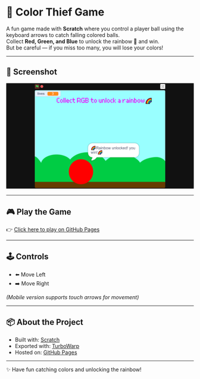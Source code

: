 # 🎨 Color Thief Game  

A fun game made with **Scratch** where you control a player ball using the keyboard arrows to catch falling colored balls.  
Collect **Red, Green, and Blue** to unlock the rainbow 🌈 and win.  
But be careful — if you miss too many, you will lose your colors!  

---

## 📸 Screenshot  
![Game Screenshot](game-screenshot.png)

---

## 🎮 Play the Game  
👉 [Click here to play on GitHub Pages](https://afafayman.github.io/Color-Thief-Game/)  

---

## 🕹️ Controls  
- ⬅️ Move Left  
- ➡️ Move Right  

*(Mobile version supports touch arrows for movement)*  

---

## 📦 About the Project  
- Built with: [Scratch](https://scratch.mit.edu/)  
- Exported with: [TurboWarp](https://turbowarp.org/)  
- Hosted on: [GitHub Pages](https://pages.github.com/)  

---

✨ Have fun catching colors and unlocking the rainbow!
